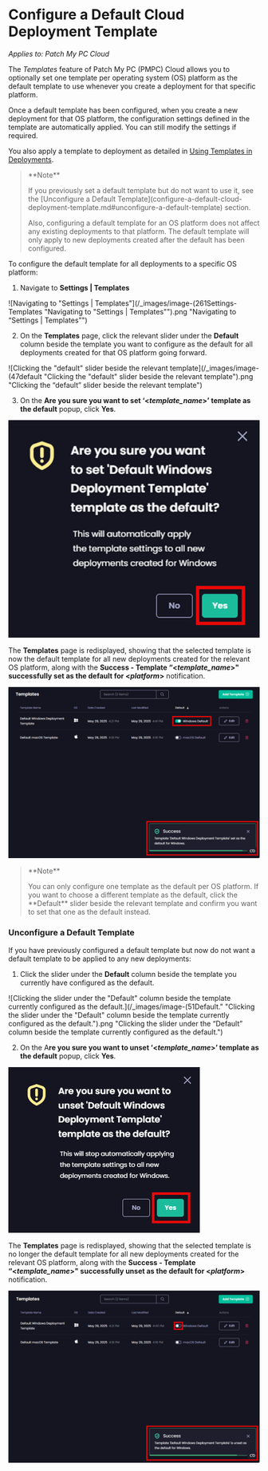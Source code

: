 # Configure a Default Cloud Deployment Template

_Applies to: Patch My PC Cloud_

The _Templates_ feature of Patch My PC (PMPC) Cloud allows you to optionally set one template per operating system (OS) platform as the default template to use whenever you create a deployment for that specific platform.

Once a default template has been configured, when you create a new deployment for that OS platform, the configuration settings defined in the template are automatically applied. You can still modify the settings if required.

You also apply a template to deployment as detailed in [Using Templates in Deployments](../../cloud-deployments/use-a-template-in-cloud-deployments.md).

<blockquote class="wp-block-quote">
<p>**Note**</p>
<p>If you previously set a default template but do not want to use it, see the [Unconfigure a Default Template](configure-a-default-cloud-deployment-template.md#unconfigure-a-default-template) section.</p>
<p>Also, configuring a default template for an OS platform does not affect any existing deployments to that platform. The default template will only apply to new deployments created after the default has been configured.</p>
</blockquote>

To configure the default template for all deployments to a specific OS platform:

1. Navigate to **Settings | Templates**

![Navigating to "Settings | Templates"](/_images/image-(261Settings-Templates "Navigating to \"Settings | Templates\"").png "Navigating to “Settings | Templates”")

2. On the **Templates** page, click the relevant slider under the **Default** column beside the template you want to configure as the default for all deployments created for that OS platform going forward.

![Clicking the "default" slider beside the relevant template](/_images/image-(47default "Clicking the \"default\" slider beside the relevant template").png "Clicking the “default” slider beside the relevant template")

3. On the **Are you sure you want to set ‘<**_**template\_name**_**>’ template as the default** popup, click **Yes**.

![](/_images/image-(263).png "")

The **Templates** page is redisplayed, showing that the selected template is now the default template for all new deployments created for the relevant OS platform, along with the **Success - Template “<**_**template\_name**_**>" successfully set as the default for <**_**platform**_**>** notification.

![](/_images/image-(49).png "")

<blockquote class="wp-block-quote">
<p>**Note**</p>
<p>You can only configure one template as the default per OS platform. If you want to choose a different template as the default, click the **Default** slider beside the relevant template and confirm you want to set that one as the default instead.</p>
</blockquote>

### Unconfigure a Default Template

If you have previously configured a default template but now do not want a default template to be applied to any new deployments:

1. Click the slider under the **Default** column beside the template you currently have configured as the default.

![Clicking the slider under the "Default" column beside the template currently configured as the default.](/_images/image-(51Default." "Clicking the slider under the \"Default\" column beside the template currently configured as the default.").png "Clicking the slider under the “Default” column beside the template currently configured as the default.")

2. On the A**re you sure you want to unset ‘<**_**template\_name**_**>’ template as the default** popup, click **Yes**.

![](/_images/image-(266).png "")

The **Templates** page is redisplayed, showing that the selected template is no longer the default template for all new deployments created for the relevant OS platform, along with the **Success - Template “<**_**template\_name**_**>" successfully unset as the default for <**_**platform**_**>** notification.

![](/_images/image-(52).png "")